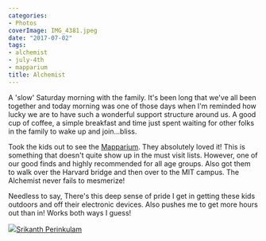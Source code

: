 ```yaml
---
categories:
- Photos
coverImage: IMG_4381.jpeg
date: "2017-07-02"
tags:
- alchemist
- july-4th
- mapparium
title: Alchemist
---
```


A 'slow' Saturday morning with the family. It's been long that we've all been together and today morning was one of those days when I'm reminded how lucky we are to have such a wonderful support structure around us. A good cup of coffee, a simple breakfast and time just spent waiting for other folks in the family to wake up and join...bliss.

Took the kids out to see the [Mapparium](https://www.marybakereddylibrary.org/project/mapparium/). They absolutely loved it! This is something that doesn't quite show up in the must visit lists. However, one of our good finds and highly recommended for all age groups. Also got them to walk over the Harvard bridge and then over to the MIT campus. The Alchemist never fails to mesmerize!

Needless to say, There's this deep sense of pride I get in getting these kids outdoors and off their electronic devices. Also pushes me to get more hours out than in! Works both ways I guess!

![](images/cropped-cropped-SP01-550afdebv1_site_icon.png)[Srikanth Perinkulam](https://srikanthperinkulam.com)
